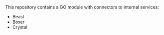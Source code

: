 This repository contains a GO module with connectors to internal services:
* Beast
* Boxer
* Crystal